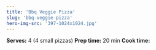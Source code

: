 ```yaml
---
title: 'Bbq Veggie Pizza'
slug: 'bbq-veggie-pizza'
hero-img-src: '397-1024x1024.jpg'
---
```


<!-- Hero -->
**Serves:**
4 (4 small pizzas)
**Prep time:**
20 min
**Cook time:**

<!-- Recipe Meta -->

<!-- Social Media -->

<!-- Ingredients List 01 -->

<!-- Ingredients List 02 -->

<!-- Getting Started -->

<!-- Directions -->

<!-- Related Recipes -->
<!--stackedit_data:
eyJoaXN0b3J5IjpbLTkwMzk5MDMzXX0=
-->